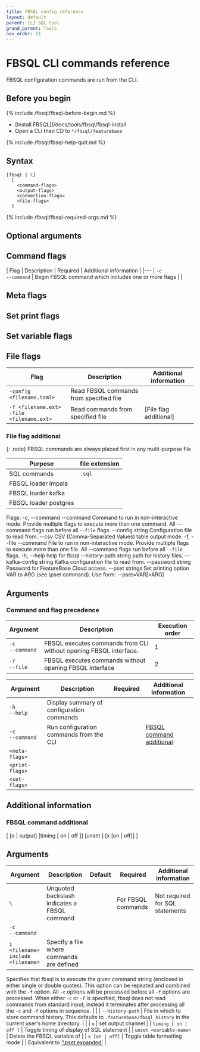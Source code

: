 ```yaml
---
title: FBSQL config reference
layout: default
parent: CLI SQL tool
grand_parent: Tools
nav_order: 11
---
```


# FBSQL CLI commands reference

FBSQL configuration commands are run from the CLI.

## Before you begin

{% include /fbsql/fbsql-before-begin.md %}
* [Install FBSQL](/docs/tools/fbsql/fbsql-install
* Open a CLI then CD to `*/fbsql/featurebase`

{% include /fbsql/fbsql-help-quit.md %}

## Syntax

```
[fbsql | \]
  [
    <command-flags>
    <output-flags>
    <connection-flags>
    <file-flags>
  ]
```

{% include /fbsql/fbsql-required-args.md %}

## Optional arguments


## Command flags

| Flag | Description | Required | Additional information |
|---
| `-c`<br/>`--command` | Begin FBSQL command which includes one or more flags |  |

## Meta flags


## Set print flags



## Set variable flags


## File flags

| Flag | Description | Additional information |
|---|---|---|
| `-config <filename.toml>` | Read FBSQL commands from specified file |
| `-f <filename.ext>`<br/>`-file <filename.ext>` | Read commands from specified file | [File flag additional] |

### File flag additional

{: .note}
FBSQL commands are always placed first in any multi-purpose file

| Purpose | file extension |
|---|---|
| SQL commands | `.sql` |
| FBSQL loader impala |  |
| FBSQL loader kafka |  |
| FBSQL loader postgres |  |






Flags:
  -c, --command --command     Command to run in non-interactive mode. Provide multiple flags to execute more than one command. All --command flags run before all `--file` flags.
      --config string         Configuration file to read from.
      --csv                   CSV (Comma-Separated Values) table output mode.
  -f, --file --command        File to run in non-interactive mode. Provide multiple flags to execute more than one file. All --command flags run before all `--file` flags.
  -h, --help                  help for fbsql
      --history-path string   path for history files.
      --kafka-config string   Kafka configuration file to read from.
      --password string       Password for FeatureBase Cloud access.
      --pset strings          Set printing option VAR to ARG (see \pset command). Use form: --pset=VAR[=ARG]



## Arguments

### Command and flag precedence

| Argument | Description | Execution order |
|---|---|---|
| `-c`<br/>`--command` | FBSQL executes commands from CLI without opening FBSQL interface. | 1 |
| `-f`<br/>`--file` | FBSQL executes commands without opening FBSQL interface | 2 |



| Argument | Description | Required | Additional information |
|---|---|---|---|
| `-h`<br/>`--help` | Display summary of configuration commands |  |  |
| `-c`<br/>`--command` | Run configuration commands from the CLI |  | [FBSQL command additional](#fbsql-command-additional) |
| `<meta-flags>` |  |  |  |
| `<print-flags>` |  |  |  |
| `<set-flags>` |  |  |  |


## Additional information

### FBSQL command additional






\[
  [o | output]
  [timing [ on | off ]]
  [unset <variable-name>]
  [x [on | off]]
]



## Arguments




| Argument | Description | Default | Required | Additional information |
|---|---|---|---|---|
| `\` | Unquoted backslash indicates a FBSQL command |  | For FBSQL commands | Not required for SQL statements |
| `-c`<br>`--command` |
| `i <filename>`<br/> `include <filename>` | Specify a file where commands are defined |  |  |  

Specifies that fbsql is to execute the given command string (enclosed in either single or double quotes). This option can be repeated and combined with the `-f` option. All `-c` options will be processed before all `-f` options are processed. When either `-c` or `-f` is specified, fbsql does not read commands from standard input; instead it terminates after processing all the `-c` and `-f` options in sequence. | |
| `--history-path` | File in which to store command history. This defaults to `.featurebase/fbsql_history` in the current user's home directory. | |
| `o` | set output channel |
| `timing [ on | off ]` | Toggle timing of display of SQL statement |
| `unset <variable-name>` | Delete the FBSQL variable of <variable-name> |
| `x [on | off]` | Toggle table formatting mode |  | Equivalent to ['\pset expanded'](/docs/tools/fbsql/fbsql-config/pset) |

